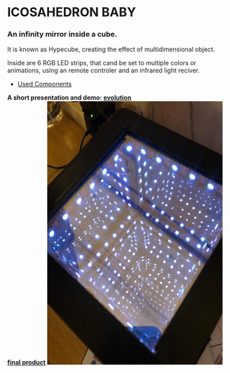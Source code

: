 # ICOSAHEDRON BABY

### An infinity mirror inside a cube.
It is known as Hypecube, creating the effect of multidimensional object.

Inside are 6 RGB LED strips, that cand be set to multiple colors or animations, 
using an remote controler and an infrared light reciver.

* [Used Components](https://docs.google.com/spreadsheets/d/1Htry010sDG5Vxl1XxuDkIDsEU6a6pIBbHVVmY9l-o_E/edit#gid=484340765)  
  
**A short presentation and demo: [evolution](https://drive.google.com/open?id=1ffBExUceV05RHkayvH2jrAm2v2oS4QK4)**  
**[final product](https://drive.google.com/open?id=1AQtQyVi8Ibi9vNcS2-AIZLeHOFujt629)**
<img src="pictures/icosahedron1.jpeg" width=400, height=600>